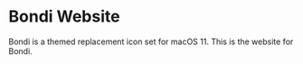 # Bondi Website

Bondi is a themed replacement icon set for macOS 11. This is the website for Bondi.
